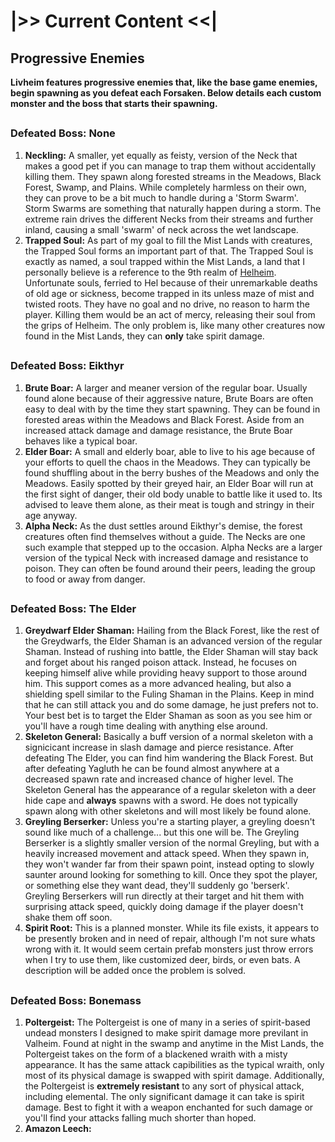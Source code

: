# |>> Current Content <<|
## Progressive Enemies
**Livheim features progressive enemies that, like the base game enemies, begin spawning as you defeat each Forsaken. Below details each custom monster and the boss that starts their spawning.**
##
### Defeated Boss: None
1. **Neckling:** A smaller, yet equally as feisty, version of the Neck that makes a good pet if you can manage to trap them without accidentally killing them. They spawn along forested streams in the Meadows, Black Forest, Swamp, and Plains. While completely harmless on their own, they can prove to be a bit much to handle during a 'Storm Swarm'. Storm Swarms are something that naturally happen during a storm. The extreme rain drives the different Necks from their streams and further inland, causing a small 'swarm' of neck across the wet landscape.
2. **Trapped Soul:** As part of my goal to fill the Mist Lands with creatures, the Trapped Soul forms an important part of that. The Trapped Soul is exactly as named, a soul trapped within the Mist Lands, a land that I personally believe is a reference to the 9th realm of [Helheim](https://en.wikipedia.org/wiki/Hel_(location)). Unfortunate souls, ferried to Hel because of their unremarkable deaths of old age or sickness, become trapped in its unless maze of mist and twisted roots. They have no goal and no drive, no reason to harm the player. Killing them would be an act of mercy, releasing their soul from the grips of Helheim. The only problem is, like many other creatures now found in the Mist Lands, they can **only** take spirit damage.
##
### Defeated Boss: Eikthyr
1. **Brute Boar:** A larger and meaner version of the regular boar. Usually found alone because of their aggressive nature, Brute Boars are often easy to deal with by the time they start spawning. They can be found in forested areas within the Meadows and Black Forest. Aside from an increased attack damage and damage resistance, the Brute Boar behaves like a typical boar.
2. **Elder Boar:** A small and elderly boar, able to live to his age because of your efforts to quell the chaos in the Meadows. They can typically be found shuffling about in the berry bushes of the Meadows and only the Meadows. Easily spotted by their greyed hair, an Elder Boar will run at the first sight of danger, their old body unable to battle like it used to. Its advised to leave them alone, as their meat is tough and stringy in their age anyway.
3. **Alpha Neck:** As the dust settles around Eikthyr's demise, the forest creatures often find themselves without a guide. The Necks are one such example that stepped up to the occasion. Alpha Necks are a larger version of the typical Neck with increased damage and resistance to poison. They can often be found around their peers, leading the group to food or away from danger.
##
### Defeated Boss: The Elder
1. **Greydwarf Elder Shaman:** Hailing from the Black Forest, like the rest of the Greydwarfs, the Elder Shaman is an advanced version of the regular Shaman. Instead of rushing into battle, the Elder Shaman will stay back and forget about his ranged poison attack. Instead, he focuses on keeping himself alive while providing heavy support to those around him. This support comes as a more advanced healing, but also a shielding spell similar to the Fuling Shaman in the Plains. Keep in mind that he can still attack you and do some damage, he just prefers not to. Your best bet is to target the Elder Shaman as soon as you see him or you'll have a rough time dealing with anything else around.
2. **Skeleton General:** Basically a buff version of a normal skeleton with a signicicant increase in slash damage and pierce resistance. After defeating The Elder, you can find him wandering the Black Forest. But after defeating Yagluth he can be found almost anywhere at a decreased spawn rate and increased chance of higher level. The Skeleton General has the appearance of a regular skeleton with a deer hide cape and **always** spawns with a sword. He does not typically spawn along with other skeletons and will most likely be found alone.
3. **Greyling Berserker:** Unless you're a starting player, a greyling doesn't sound like much of a challenge... but this one will be. The Greyling Berserker is a slightly smaller version of the normal Greyling, but with a heavily increased movement and attack speed. When they spawn in, they won't wander far from their spawn point, instead opting to slowly saunter around looking for something to kill. Once they spot the player, or something else they want dead, they'll suddenly go 'berserk'. Greyling Berserkers will run directly at their target and hit them with surprising attack speed, quickly doing damage if the player doesn't shake them off soon.
4. **Spirit Root:** This is a planned monster. While its file exists, it appears to be presently broken and in need of repair, although I'm not sure whats wrong with it. It would seem certain prefab monsters just throw errors when I try to use them, like customized deer, birds, or even bats. A description will be added once the problem is solved.
##
### Defeated Boss: Bonemass
1. **Poltergeist:** The Poltergeist is one of many in a series of spirit-based undead monsters I designed to make spirit damage more previlant in Valheim. Found at night in the swamp and anytime in the Mist Lands, the Poltergeist takes on the form of a blackened wraith with a misty appearance. It has the same attack capibilities as the typical wraith, only most of its physical damage is swapped with spirit damage. Additionally, the Poltergeist is **extremely resistant** to any sort of physical attack, including elemental. The only significant damage it can take is spirit damage. Best to fight it with a weapon enchanted for such damage or you'll find your attacks falling much shorter than hoped.
2. **Amazon Leech:** 
